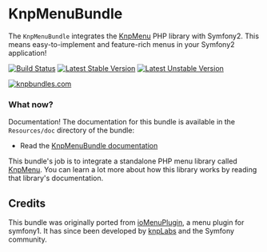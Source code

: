 KnpMenuBundle
=============
The `KnpMenuBundle` integrates the [KnpMenu](https://github.com/KnpLabs/KnpMenu)
PHP library with Symfony2. This means easy-to-implement and feature-rich menus
in your Symfony2 application!

[![Build Status](https://secure.travis-ci.org/KnpLabs/KnpMenuBundle.png)](http://travis-ci.org/KnpLabs/KnpMenuBundle)
[![Latest Stable Version](https://poser.pugx.org/knplabs/knp-menu-bundle/v/stable.png)](https://packagist.org/packages/knplabs/knp-menu-bundle)
[![Latest Unstable Version](https://poser.pugx.org/knplabs/knp-menu-bundle/v/unstable.png)](https://packagist.org/packages/knplabs/knp-menu-bundle)

[![knpbundles.com](http://knpbundles.com/KnpLabs/KnpMenuBundle/badge-short)](http://knpbundles.com/KnpLabs/KnpMenuBundle)

### What now?

Documentation! The documentation for this bundle is available in the `Resources/doc`
directory of the bundle:

* Read the [KnpMenuBundle documentation](Resources/doc/index.rst)

This bundle's job is to integrate a standalone PHP menu library called [KnpMenu](https://github.com/KnpLabs/KnpMenu).
You can learn a lot more about how this library works by reading that library's
documentation.

## Credits

This bundle was originally ported from [ioMenuPlugin](http://github.com/weaverryan/ioMenuPlugin),
a menu plugin for symfony1. It has since been developed by [knpLabs](http://www.knplabs.com) and
the Symfony community.
